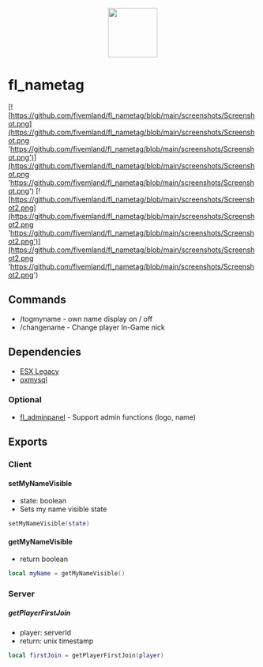 <p align="center">
<img src="https://github.com/fivemland/fl_nametag/blob/main/assets/logo.png " width="100" height="100">
</p>

# fl_nametag

[![https://github.com/fivemland/fl_nametag/blob/main/screenshots/Screenshot.png](https://github.com/fivemland/fl_nametag/blob/main/screenshots/Screenshot.png 'https://github.com/fivemland/fl_nametag/blob/main/screenshots/Screenshot.png')](https://github.com/fivemland/fl_nametag/blob/main/screenshots/Screenshot.png 'https://github.com/fivemland/fl_nametag/blob/main/screenshots/Screenshot.png')
[![https://github.com/fivemland/fl_nametag/blob/main/screenshots/Screenshot2.png](https://github.com/fivemland/fl_nametag/blob/main/screenshots/Screenshot2.png 'https://github.com/fivemland/fl_nametag/blob/main/screenshots/Screenshot2.png')](https://github.com/fivemland/fl_nametag/blob/main/screenshots/Screenshot2.png 'https://github.com/fivemland/fl_nametag/blob/main/screenshots/Screenshot2.png')

## Commands

- /togmyname - own name display on / off
- /changename - Change player In-Game nick

## Dependencies

- [ESX Legacy](https://github.com/esx-framework/esx-legacy 'ESX Legacy')
- [oxmysql](https://github.com/overextended/oxmysql 'oxmysql')

### Optional

- [fl_adminpanel](https://github.com/fivemland/fl_adminpanel 'fl_adminpanel') - Support admin functions (logo, name)

## Exports

### Client

#### setMyNameVisible

- state: boolean
- Sets my name visible state

```lua
setMyNameVisible(state)
```

#### getMyNameVisible

- return boolean

```lua
local myName = getMyNameVisible()
```

### Server

##### getPlayerFirstJoin

- player: serverId
- return: unix timestamp

```lua
local firstJoin = getPlayerFirstJoin(player)
```

